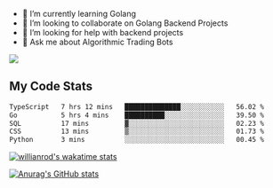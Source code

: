 
- 🌱 I’m currently learning Golang
- 👯 I’m looking to collaborate on Golang Backend Projects
- 🤔 I’m looking for help with backend projects
- 💬 Ask me about Algorithmic Trading Bots

![](https://github-profile-trophy.vercel.app/?username=kevinbarrero)

## My Code Stats

<!--START_SECTION:waka-->

```txt
TypeScript   7 hrs 12 mins   ██████████████░░░░░░░░░░░   56.02 %
Go           5 hrs 4 mins    ██████████░░░░░░░░░░░░░░░   39.50 %
SQL          17 mins         ▓░░░░░░░░░░░░░░░░░░░░░░░░   02.23 %
CSS          13 mins         ▒░░░░░░░░░░░░░░░░░░░░░░░░   01.73 %
Python       3 mins          ░░░░░░░░░░░░░░░░░░░░░░░░░   00.45 %
```

<!--END_SECTION:waka-->

[![willianrod's wakatime stats](https://github-readme-stats.vercel.app/api/wakatime?username=holdandup&layout=compact&theme=react&custom_title=Wakatime%20All%20Time%20Stats&langs_count=8)](https://github.com/anuraghazra/github-readme-stats)

[![Anurag's GitHub stats](https://github-readme-stats.vercel.app/api?username=Kevinbarrero)](https://github.com/anuraghazra/github-readme-stats)




